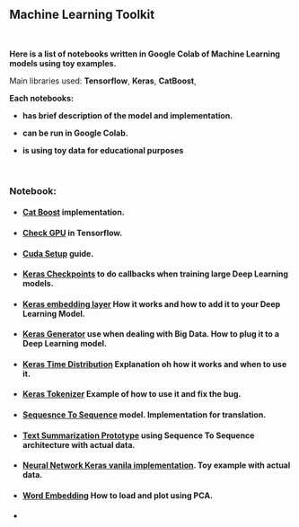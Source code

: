 ## Machine Learning Toolkit

</br>

**Here is a list of notebooks written in Google Colab of Machine Learning models using toy examples.**

Main libraries used: **Tensorflow**, **Keras**, **CatBoost**, 

**Each notebooks:**
* **has brief description of the model and implementation.**

* **can be run in Google Colab.**

* **is using toy data for educational purposes**

</br>

### Notebook:

* #### [Cat Boost](https://github.com/gmihaila/deep_learning_toolbox/blob/master/cat_boost.ipynb) implementation.
* #### [Check GPU](https://github.com/gmihaila/machine_learning_toolbox/blob/master/check_gpu.ipynb) in Tensorflow.
* #### [Cuda Setup](https://github.com/gmihaila/machine_learning_toolbox/blob/master/cuda_setup.md) guide.
* #### [Keras Checkpoints](https://github.com/gmihaila/machine_learning_toolbox/blob/master/keras_checkpoins.ipynb) to do callbacks when training large Deep Learning models.
* #### [Keras embedding layer](https://github.com/gmihaila/machine_learning_toolbox/blob/master/keras_embedding.ipynb) How it works and how to add it to your Deep Learning Model.
* #### [Keras Generator](https://github.com/gmihaila/machine_learning_toolbox/blob/master/keras_generator.ipynb) use when dealing with Big Data. How to plug it to a Deep Learning model.
* #### [Keras Time Distribution](https://github.com/gmihaila/machine_learning_toolbox/blob/master/keras_time_distribution.ipynb) Explanation oh how it works and when to use it.
* #### [Keras Tokenizer](https://github.com/gmihaila/machine_learning_toolbox/blob/master/keras_tokenizer_fix.ipynb) Example of how to use it and fix the bug.
* #### [Sequesnce To Sequence](https://github.com/gmihaila/machine_learning_toolbox/blob/master/seq2seq_translator.ipynb) model. Implementation for translation.
* #### [Text Summarization Prototype](https://github.com/gmihaila/machine_learning_toolbox/blob/master/text_sum_no_generator.ipynb) using Sequence To Sequence architecture with actual data.
* #### [Neural Network Keras vanila implementation](https://github.com/gmihaila/machine_learning_toolbox/blob/master/vanila_nn.ipynb). Toy example with actual data.
* #### [Word Embedding](https://github.com/gmihaila/machine_learning_toolbox/blob/master/word_embeddings_visualize.ipynb) How to load and plot using PCA.
* #### []()
